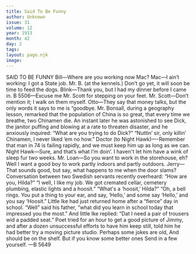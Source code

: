 ```yaml
---
title: Said To Be Funny
author: Unknown
issue: 31
volume: 12
year: 1913
month: 42
day: 2
tags:
layout: page.njk
image:
---
```

SAID TO BE FUNNY       Bill—Where are you working now Mac?    Mac—I ain’t working: I got a State job.       Mr. B. (at the kennels.) Don’t go yet, it will soon be time to feed the dogs.    Blink—Thank you, but I had my dinner before I came in.       B 5506—Excuse me Mr. Scott for stepping on your feet.    Mr. Scott—Don’t mention it; I walk on them myself.       Otto—They say that money talks, but the only words it says to me is “goodbye.      Mr. Bonsall, during a geography lesson, remarked that the population of China is so great, that every time we breathe, two Chinamen die. An instant later he was astonished to see Dick, the janitor puffing and blowing at a rate to threaten disaster, and he anxiously inquired: “What are you trying to do Dick?”    “Nuttin’ sir, only killin’ Chinamen, I never liked ’em no how.”       Doctor (to Night Hawk)—-Remember that man in 74 is failing rapidly, and we must keep him up as long as we can.    Night Hawk—Sure, and that’s what I’m doin’. I haven't let him have a wink of sleep fur two weeks.       Mr. Loan—So you want to work in the storehouse, eh? Well I want a good boy to work partly indoors and partly outdoors.    Jerry—That sounds good, but say, what happens to me when the door slams?       Conversation between two Swedish servants recently overheard:    “How are you, Hilda?”    “I well, I like my job. We got cremated cellar, cemetery plumbing, elastic lights and a hoosit.”    “What's a ‘hoosit,’ Hilda?”    “Oh, a bell rings. You put a thing to your ear, and say, ‘Hello,’ and some say ‘Hello,’ and you say ‘Hoosit.”       Little Ike had just returned home after a “fierce” day in school.    “Well” said his father, “what did you learn in school today that impressed you the most.”    And little Ike replied:    “Dat I need a pair of trousers wid a padded seat.”       Poet tried for an hour to get a good picture of Jimmy, and after a dozen unsuccessful efforts to have him keep still, told him he had better try a moving picture studio.       Perhaps some jokes are old,    And should be on the shelf.    But if you know some better ones    Send in a few yourself. —B 5649


